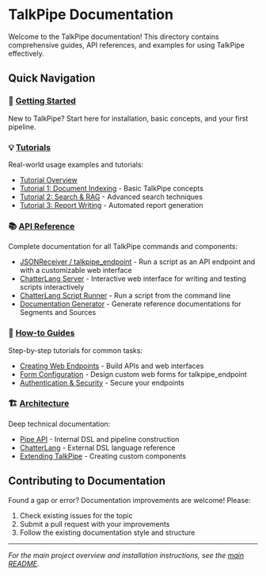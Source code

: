 # TalkPipe Documentation

Welcome to the TalkPipe documentation! This directory contains comprehensive guides, API references, and examples for using TalkPipe effectively.

## Quick Navigation

### 🚀 [Getting Started](quickstart.md)
New to TalkPipe? Start here for installation, basic concepts, and your first pipeline.

### 💡 [Tutorials](tutorials/)
Real-world usage examples and tutorials:
- [Tutorial Overview](tutorials/) 
- [Tutorial 1: Document Indexing](tutorials/Tutorial_1-Document_Indexing/) - Basic TalkPipe concepts
- [Tutorial 2: Search & RAG](tutorials/Tutorial_2-Search_by_Example_and_RAG/) - Advanced search techniques
- [Tutorial 3: Report Writing](tutorials/Tutorial_3_Report_Writing/) - Automated report generation

### 📚 [API Reference](api-reference/)
Complete documentation for all TalkPipe commands and components:
- [JSONReceiver / talkpipe_endpoint](api-reference/jsonreceiver.md) - Run a script as an API endpoint and with a customizable web interface
- [ChatterLang Server](api-reference/chatterlang-server.md) - Interactive web interface for writing and testing scripts interactively
- [ChatterLang Script Runner](api-reference/chatterlang-script.md) - Run a script from the command line
- [Documentation Generator](api-reference/talkpipe-ref.md) - Generate reference documentations for Segments and Sources

### 📖 [How-to Guides](guides/)
Step-by-step tutorials for common tasks:
- [Creating Web Endpoints](guides/creating-endpoints.md) - Build APIs and web interfaces
- [Form Configuration](guides/form-configuration.md) - Design custom web forms for talkpipe_endpoint
- [Authentication & Security](guides/authentication.md) - Secure your endpoints

### 🏗️ [Architecture](architecture/)
Deep technical documentation:
- [Pipe API](architecture/pipe-api.md) - Internal DSL and pipeline construction
- [ChatterLang](architecture/chatterlang.md) - External DSL language reference
- [Extending TalkPipe](architecture/extending-talkpipe.md) - Creating custom components


## Contributing to Documentation

Found a gap or error? Documentation improvements are welcome! Please:
1. Check existing issues for the topic
2. Submit a pull request with your improvements
3. Follow the existing documentation style and structure

---

*For the main project overview and installation instructions, see the [main README](../README.md).*